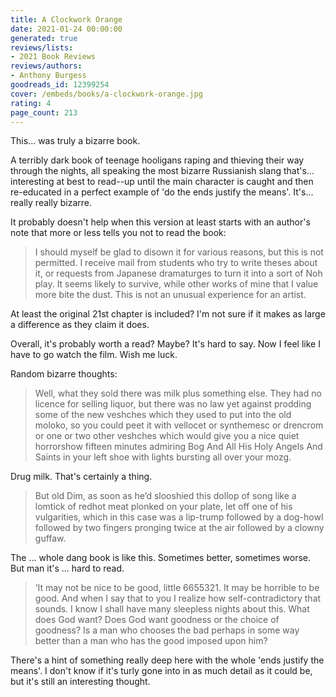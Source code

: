```yaml
---
title: A Clockwork Orange
date: 2021-01-24 00:00:00
generated: true
reviews/lists:
- 2021 Book Reviews
reviews/authors:
- Anthony Burgess
goodreads_id: 12399254
cover: /embeds/books/a-clockwork-orange.jpg
rating: 4
page_count: 213
---
```

This... was truly a bizarre book.  

A terribly dark book of teenage hooligans raping and thieving their way through the nights, all speaking the most bizarre Russianish slang that's... interesting at best to read--up until the main character is caught and then re-educated in a perfect example of 'do the ends justify the means'. It's... really really bizarre.  

<!--more-->

It probably doesn't help when this version at least starts with an author's note that more or less tells you not to read the book:  

> I should myself be glad to disown it for various reasons, but this is not
> permitted. I receive mail from students who try to write theses about it, or
> requests from Japanese dramaturges to turn it into a sort of Noh play. It
> seems likely to survive, while other works of mine that I value more bite
> the dust. This is not an unusual experience for an artist.

At least the original 21st chapter is included? I'm not sure if it makes as large a difference as they claim it does.  

Overall, it's probably worth a read? Maybe? It's hard to say. Now I feel like I have to go watch the film. Wish me luck.  

Random bizarre thoughts:  

> Well, what they sold there was milk plus something else. They had no licence
> for selling liquor, but there was no law yet against prodding some of the
> new veshches which they used to put into the old moloko, so you could peet
> it with vellocet or synthemesc or drencrom or one or two other veshches
> which would give you a nice quiet horrorshow fifteen minutes admiring Bog
> And All His Holy Angels And Saints in your left shoe with lights bursting
> all over your mozg.

Drug milk. That's certainly a thing.  

> But old Dim, as soon as he’d slooshied this dollop of song like a lomtick of
> redhot meat plonked on your plate, let off one of his vulgarities, which in
> this case was a lip-trump followed by a dog-howl followed by two fingers
> pronging twice at the air followed by a clowny guffaw.

The ... whole dang book is like this. Sometimes better, sometimes worse. But man it's ... hard to read.  

> ‘It may not be nice to be good, little 6655321. It may be horrible to be
> good. And when I say that to you I realize how self-contradictory that
> sounds. I know I shall have many sleepless nights about this. What does God
> want? Does God want goodness or the choice of goodness? Is a man who chooses
> the bad perhaps in some way better than a man who has the good imposed upon
> him?

There's a hint of something really deep here with the whole 'ends justify the means'. I don't know if it's turly gone into in as much detail as it could be, but it's still an interesting thought.